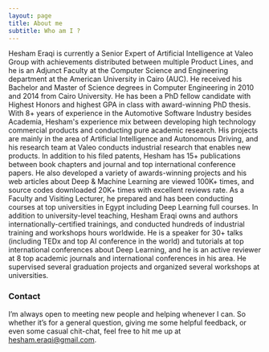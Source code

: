 ```yaml
---
layout: page
title: About me
subtitle: Who am I ?
---
```


Hesham Eraqi is currently a Senior Expert of Artificial Intelligence at Valeo Group with achievements distributed between multiple Product Lines, and he is an Adjunct Faculty at the Computer Science and Engineering department at the American University in Cairo (AUC).
He received his Bachelor and Master of Science degrees in Computer Engineering in 2010 and 2014 from Cairo University. He has been a PhD fellow candidate with Highest Honors and highest GPA in class with award-winning PhD thesis.
With 8+ years of experience in the Automotive Software Industry besides Academia, Hesham's experience mix between developing high technology commercial products and conducting pure academic research. 
His projects are mainly in the area of Artificial Intelligence and Autonomous Driving, and his research team at Valeo conducts industrial research that enables new products. In addition to his filed patents, Hesham has 15+ publications between book chapters and journal and top international conference papers. He also developed a variety of awards-winning projects and his web articles about Deep & Machine Learning are viewed 100K+ times, and source codes downloaded 20K+ times with excellent reviews rate.
As a Faculty and Visiting Lecturer, he prepared and has been conducting courses at top universities in Egypt including Deep Learning full courses. In addition to university-level teaching, Hesham Eraqi owns and authors internationally-certified trainings, and conducted hundreds of industrial training and workshops hours worldwide. He is a speaker for 30+ talks (including TEDx and top AI conference in the world) and tutorials at top international conferences about Deep Learning, and he is an active reviewer at 8 top academic journals and international conferences in his area. He supervised several graduation projects and organized several workshops at universities.

### Contact

I’m always open to meeting new people and helping whenever I can. So whether it’s for a general question, giving me some helpful feedback, or even some casual chit-chat, feel free to hit me up at hesham.eraqi@gmail.com.
